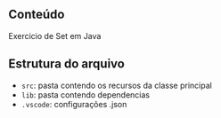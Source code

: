 ## Conteúdo

Exercicio de Set em Java

## Estrutura do arquivo

- `src`: pasta contendo os recursos da classe principal
- `lib`: pasta contendo dependencias
- `.vscode`: configurações .json